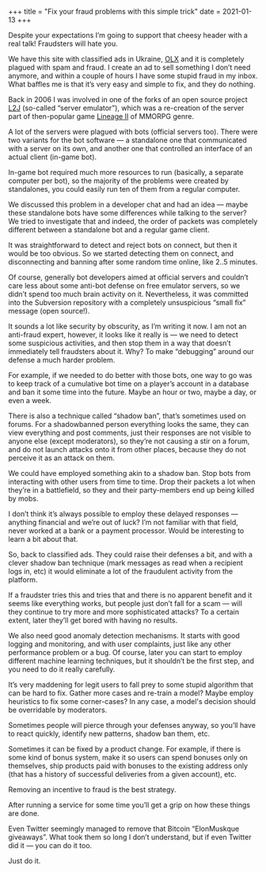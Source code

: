 +++
title = "Fix your fraud problems with this simple trick"
date = 2021-01-13
+++

Despite your expectations I’m going to support that cheesy header with a real
talk! Fraudsters will hate you.

We have this site with classified ads in Ukraine, [OLX](olx.ua) and it is
completely plagued with spam and fraud. I create an ad to sell something I don’t
need anymore, and within a couple of hours I have some stupid fraud in my
inbox. What baffles me is that it’s very easy and simple to fix, and they do
nothing.

Back in 2006 I was involved in one of the forks of an open source project
[L2J](https://www.l2jserver.com/) (so-called “server emulator”), which was a
re-creation of the server part of then-popular game [Lineage
II](https://en.wikipedia.org/wiki/Lineage_II) of MMORPG genre.

A lot of the servers were plagued with bots (official servers too). There were
two variants for the bot software — a standalone one that communicated with a
server on its own, and another one that controlled an interface of an actual
client (in-game bot).

In-game bot required much more resources to run (basically, a separate computer
per bot), so the majority of the problems were created by standalones, you could
easily run ten of them from a regular computer.

We discussed this problem in a developer chat and had an idea — maybe these
standalone bots have some differences while talking to the server? We tried to
investigate that and indeed, the order of packets was completely different
between a standalone bot and a regular game client.

It was straightforward to detect and reject bots on connect, but then it would
be too obvious. So we started detecting them on connect, and disconnecting and
banning after some random time online, like 2..5 minutes.

Of course, generally bot developers aimed at official servers and couldn’t care
less about some anti-bot defense on free emulator servers, so we didn’t spend
too much brain activity on it. Nevertheless, it was committed into the
Subversion repository with a completely unsuspicious “small fix” message (open
source!).

It sounds a lot like security by obscurity, as I’m writing it now. I am not an
anti-fraud expert, however, it looks like it really is — we need to detect some
suspicious activities, and then stop them in a way that doesn’t immediately tell
fraudsters about it. Why? To make “debugging” around our defense a much harder
problem.

For example, if we needed to do better with those bots, one way to go was to
keep track of a cumulative bot time on a player’s account in a database and ban
it some time into the future. Maybe an hour or two, maybe a day, or even a week.

There is also a technique called “shadow ban”, that’s sometimes used on
forums. For a shadowbanned person everything looks the same, they can view
everything and post comments, just their responses are not visible to anyone
else (except moderators), so they’re not causing a stir on a forum, and do not
launch attacks onto it from other places, because they do not perceive it as an
attack on them.

We could have employed something akin to a shadow ban. Stop bots from interacting
with other users from time to time. Drop their packets a lot when they’re in a
battlefield, so they and their party-members end up being killed by mobs.

I don’t think it’s always possible to employ these delayed responses — anything
financial and we’re out of luck? I’m not familiar with that field, never worked
at a bank or a payment processor. Would be interesting to learn a bit about
that.

So, back to classified ads. They could raise their defenses a bit, and with a
clever shadow ban technique (mark messages as read when a recipient logs in,
etc) it would eliminate a lot of the fraudulent activity from the platform.

If a fraudster tries this and tries that and there is no apparent benefit and it
seems like everything works, but people just don’t fall for a scam — will they
continue to try more and more sophisticated attacks? To a certain extent, later
they’ll get bored with having no results.

We also need good anomaly detection mechanisms. It starts with good logging and
monitoring, and with user complaints, just like any other performance problem or
a bug. Of course, later you can start to employ different machine learning
techniques, but it shouldn’t be the first step, and you need to do it really
carefully.

It’s very maddening for legit users to fall prey to some stupid algorithm that
can be hard to fix. Gather more cases and re-train a model? Maybe employ
heuristics to fix some corner-cases? In any case, a model's decision should be
overridable by moderators.

Sometimes people will pierce through your defenses anyway, so you’ll have to
react quickly, identify new patterns, shadow ban them, etc.

Sometimes it can be fixed by a product change. For example, if there is some
kind of bonus system, make it so users can spend bonuses only on themselves,
ship products paid with bonuses to the existing address only (that has a history
of successful deliveries from a given account), etc.

Removing an incentive to fraud is the best strategy.

After running a service for some time you’ll get a grip on how these things are
done.

Even Twitter seemingly managed to remove that Bitcoin “ElonMuskque
giveaways”. What took them so long I don’t understand, but if even Twitter did
it — you can do it too.

Just do it.
